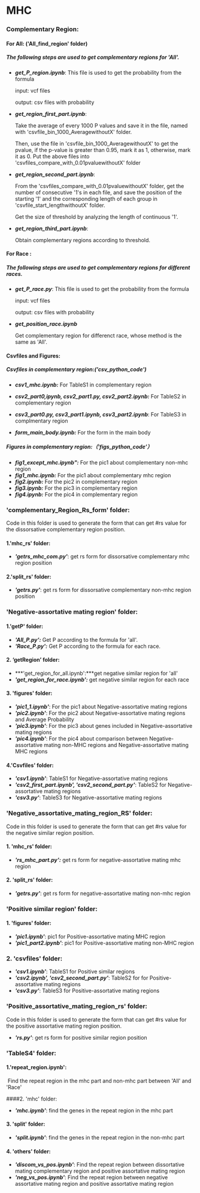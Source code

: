 #   					MHC

### Complementary Region:

#### For All: ('All_find_region' folder)

##### The following steps are used to get complementary regions for 'All'.

- ***get_P_region.ipynb***: This file is used to get the probability from the formula

  input: vcf files 

  output: csv files with probability

- ***get_region_first_part.ipynb***: 

  Take the average of every 1000 P values and save it in the file, named with 'csvfile_bin_1000_AveragewithoutX' folder.   

  Then, use the file in 'csvfile_bin_1000_AveragewithoutX' to get the pvalue, if the p-value is greater than 0.95, mark it as 1, otherwise, mark it as 0. Put the above files into 'csvfiles_compare_with_0.01pvaluewithoutX' folder

- ***get_region_second_part.ipynb***:

  From the 'csvfiles_compare_with_0.01pvaluewithoutX' folder, get the number of consecutive '1's in each file, and save the position of the starting '1' and the corresponding length of each group in 'csvfile_start_lengthwithoutX' folder. 

  Get the size of threshold by analyzing the length of continuous '1'.

- ***get_region_third_part.ipynb***:

  Obtain complementary regions according to threshold.

#### For Race :

##### The following steps are used to get complementary regions for different races.

- ***get_P_race.py***: This file is used to get the probability from the formula

  input: vcf files

  output: csv files with probability

- ***get_position_race.ipynb***

  Get complementary region for differenct race, whose method is the same as 'All'.

#### Csvfiles and Figures:

##### Csvfiles in complementary region:('csv_python_code')

- ***csv1_mhc.ipynb:***  For TableS1 in complementary region
- ***csv2_part0,ipynb, csv2_part1.py, csv2_part2.ipynb:*** For TableS2 in complementary region
- ***csv3_part0.py, csv3_part1.ipynb, csv3_part2.ipynb***: For TableS3 in complmentary region

- ***form_main_body.ipynb:*** For the form in the main body

##### Figures in complementary region:（‘figs_python_code’）

- ***fig1_except_mhc.ipynb":*** For the pic1 about complementary non-mhc region
- ***fig1_mhc.ipynb:*** For the pic1 about complementary mhc region
- ***fig2.ipynb:*** For the pic2 in complementary region
- ***fig3.ipynb:*** For the pic3 in complementary region
- ***fig4.ipynb:*** For the pic4 in complementary region

### 'complementary_Region_Rs_form' folder:

Code in this folder is used to generate the form that can get #rs value for the dissorsative complementary region position.

#### 1.'mhc_rs' folder:

- ***'getrs_mhc_com.py'***: get rs form for dissorsative complementary mhc region position

#### 2.'split_rs' folder:

- ***'getrs.py'***: get rs form for dissorsative complementary non-mhc region position 

  

### 'Negative-assortative mating region' folder:

#### 1.'getP' folder:

- ***'All_P.py':***  Get P according to the formula for 'all'.
- ***'Race_P.py':*** Get P according to the formula for each race.

#### 2. ‘getRegion’ folder:

- ***'get_region_for_all.ipynb':***get negative similar region for 'all'
- ***'get_region_for_race.ipynb':*** get negative similar region for each race

#### 3. 'figures' folder:

- ***'pic1_1.ipynb'***: For the pic1 about Negative-assortative mating regions 
- ***'pic2.ipynb'***: For the pic2 about Negative-assortative mating regions and Average Probability 
- ***'pic3.ipynb'***: For the pic3 about genes included in Negative-assortative mating regions 
- ***'pic4.ipynb'***: For the pic4 about comparison between Negative-assortative mating non-MHC regions  and Negative-assortative mating MHC regions

#### 4.'Csvfiles' folder:

- ***'csv1.ipynb'***: TableS1 for Negative-assortative mating regions 
- ***'csv2_first_part.ipynb', 'csv2_second_part.py'***: TableS2 for Negative-assortative mating regions 
- ***'csv3.py'***: TableS3 for Negative-assortative mating regions



### 'Negative_assortative_mating_region_RS' folder:

Code in this folder is used to generate the form that can get #rs value for the negative similar region position.

#### 1. 'mhc_rs' folder:

- ***'rs_mhc_part.py':***  get rs form for negative-assortative mating mhc region

#### 2. 'split_rs' folder:

- ***'getrs.py'***: get rs form for negative-assortative mating non-mhc region

### 'Positive similar region' folder:

#### 1. 'figures' folder:

- ***'pic1.ipynb'***: pic1 for Positive-assortative mating MHC region 
- ***'pic1_part2.ipynb'***: pic1 for Positive-assortative mating non-MHC region

### 2. 'csvfiles' folder:

- ***'csv1.ipynb'***: TableS1 for Positive similar regions
- ***'csv2.ipynb', 'csv2_second_part.py'***: TableS2 for for Positive-assortative mating regions
- ***'csv3.py'***: TableS3 for Positive-assortative mating regions



### 'Positive_assortative_mating_region_rs' folder:

Code in this folder is used to generate the form that can get #rs value for the positive assortative mating region position.

- ***'rs.py'***: get rs form for positive similar region position 

### 'TableS4' folder:

#### 1.'repeat_region.ipynb': 

​      Find the repeat region in the mhc part and non-mhc part between 'All' and 'Race'

####2. 'mhc' folder:

- ***'mhc.ipynb'***: find the genes in the repeat region in the mhc part

#### 3. 'split' folder:

- ***'split.ipynb'***: find the genes in the repeat region in the non-mhc part

#### 4. 'others'  folder:

- ***'discom_vs_pos.ipynb'***:  Find the repeat region between dissortative mating complementary region and positive assortative mating region
- ***'neg_vs_pos.ipynb'***: Find the repeat region between negative assortative mating region and positive assortative mating region



 

##### 













